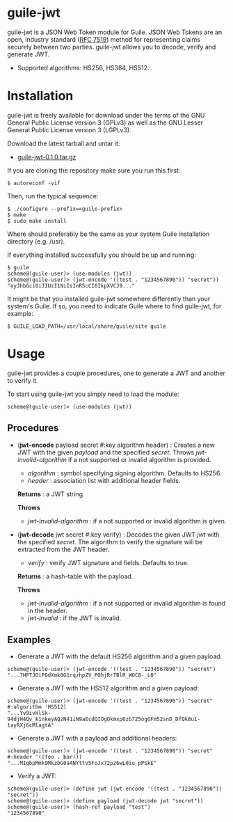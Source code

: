 
# guile-jwt

guile-jwt is a JSON Web Token module for Guile. JSON Web Tokens are an open,
industry standard ([RFC 7519](https://tools.ietf.org/html/rfc7519)) method for
representing claims securely between two parties. guile-jwt allows you to
decode, verify and generate JWT.

- Supported algorithms: HS256, HS384, HS512.

# Installation

guile-jwt is freely available for download under the terms of the GNU General
Public License version 3 (GPLv3) as well as the GNU Lesser General Public
License version 3 (LGPLv3).

Download the latest tarball and untar it:

- [guile-jwt-0.1.0.tar.gz](http://download.savannah.gnu.org/releases/guile-jwt/guile-jwt-0.1.0.tar.gz)

If you are cloning the repository make sure you run this first:

    $ autoreconf -vif

Then, run the typical sequence:

    $ ./configure --prefix=<guile-prefix>
    $ make
    $ sudo make install

Where <guile-prefix> should preferably be the same as your system Guile
installation directory (e.g. /usr).

If everything installed successfully you should be up and running:

    $ guile
    scheme@(guile-user)> (use-modules (jwt))
    scheme@(guile-user)> (jwt-encode '((test . "1234567890")) "secret"))
    "eyJhbGciOiJIUzI1NiIsInR5cCI6IkpXVCJ9..."

It might be that you installed guile-jwt somewhere differently than
your system's Guile. If so, you need to indicate Guile where to find
guile-jwt, for example:

    $ GUILE_LOAD_PATH=/usr/local/share/guile/site guile

# Usage

guile-jwt provides a couple procedures, one to generate a JWT and another to
verify it.

To start using guile-jwt you simply need to load the module:

    scheme@(guile-user)> (use-modules (jwt))

## Procedures

- (**jwt-encode** payload secret #:key algorithm header) : Creates a new JWT
  with the given *payload* and the specified *secret*. Throws
  *jwt-invalid-algorithm* if a not supported or invalid algorithm is provided.

  - *algorithm* : symbol specifying signing algorithm. Defaults to HS256.
  - *header* : association list with additional header fields.

  **Returns** : a JWT string.

  **Throws**

  - *jwt-invalid-algorithm* : if a not supported or invalid algorithm is given.

- (**jwt-decode** jwt secret #:key verify) : Decodes the given JWT *jwt* with
  the specified *secret*. The algorithm to verify the signature will be
  extracted from the JWT header.

  - *verify* : verify JWT signature and fields. Defaults to true.

  **Returns** : a hash-table with the payload.

  **Throws**

  - *jwt-invalid-algorithm* : if a not supported or invalid algorithm is found
    in the header.
  - *jwt-invalid* : if the JWT is invalid.

## Examples

- Generate a JWT with the default HS256 algorithm and a given payload:

```
scheme@(guile-user)> (jwt-encode '((test . "1234567890")) "secret")
"...7HFTJOiPGdXmk0G1rqzhpZV_POhjRrTBlR_WOC8-_L0"
```

- Generate a JWT with the HS512 algorithm and a given payload:

```
scheme@(guile-user)> (jwt-encode '((test . "1234567890")) "secret" #:algorithm 'HS512)
"...Yv9ivHlSk-94djH4Qv_k1nkeyAQzN41iN9aEcdQIOgOkmxp0zb725ogOFm52snD_DfQk8u1-tayRXj6cMlagtA"
```

- Generate a JWT with a payload and additional headers:

```
scheme@(guile-user)> (jwt-encode '((test . "1234567890")) "secret" #:header '((foo . bar)))
"...MIgbpMmk9MkzbG0a4NYttv5FoJx72pz6wL0iu_pPSkE"
```

- Verify a JWT:

```
scheme@(guile-user)> (define jwt (jwt-encode '((test . "1234567890")) "secret"))
scheme@(guile-user)> (define payload (jwt-decode jwt "secret"))
scheme@(guile-user)> (hash-ref payload "test")
"1234567890"
```
